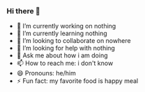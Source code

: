 ### Hi there 👋

- 🔭 I’m currently working on nothing
- 🌱 I’m currently learning nothing
- 👯 I’m looking to collaborate on nowhere
- 🤔 I’m looking for help with nothing
- 💬 Ask me about how i am doing
- 📫 How to reach me: i don't know
- 😄 Pronouns: he/him
- ⚡ Fun fact: my favorite food is happy meal
